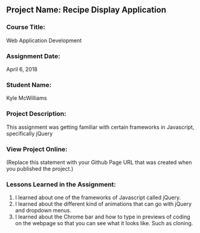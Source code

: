 ## Project Name:  Recipe Display Application

### Course Title:
Web Application Development

### Assignment Date:  
April 6, 2018

### Student Name:  
Kyle McWilliams

### Project Description:
This assignment was getting familiar with certain frameworks in Javascript, specifically jQuery

### View Project Online:
(Replace this statement with your Github Page URL that was created when you 
 published the project.)

### Lessons Learned in the Assignment:
1. I learned about one of the frameworks of Javascript called jQuery.
2. I learned about the different kind of animations that can go with jQuery and dropdown menus. 
3. I learned about the Chrome bar and how to type in previews of coding on the webpage so that you can see what it looks like. Such as cloning. 

